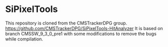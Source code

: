 # SiPixelTools
This repository is cloned from the CMSTrackerDPG group. https://github.com/CMSTrackerDPG/SiPixelTools-HitAnalyzer
It is based on branch CMSSW_9_3_0_pre1 with some modifications to remove the bugs while compilation. 
